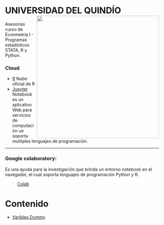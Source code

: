 # UNIVERSIDAD DEL QUINDÍO <img align="right" src="https://github.com/NicolasGP01/Asesoria_ECO_I/blob/main/Imagines%20base/logo-universidad-del-quindio.png" width=400>
Asesorias curso de Econmetría I - Programas estadísticos STATA, R y Python.

### Cloud
* [R](https://posit.cloud/) Nube oficial de R
* [Jupyter](https://jupyter.org/) Notebook es un aplicativo Web para servicios de computación ue soporta multiples lenguajes de programación.
---
### Google colaboratory: 
Es una ayuda para la investigación que brinda un entorno notebook en el navegador, el cual soporta lenguajes de programación Python y R.
> [Colab](https://colab.research.google.com/?utm_source=scs-index)


# Contenido
- [Varibles Dummy](https://github.com/NicolasGP01/Asesoria_ECO_I/tree/main/Dummy%20Variables%20)


